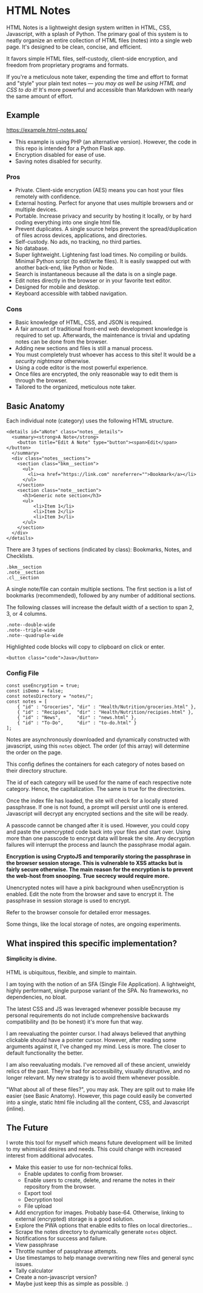 # HTML Notes

HTML Notes is a lightweight design system written in HTML, CSS, Javascript, with a splash of Python. The primary goal of this system is to neatly organize an entire collection of HTML files (notes) into a single web page. It's designed to be clean, concise, and efficient.

It favors simple HTML files, self-custody, client-side encryption, and freedom from proprietary programs and formats.

If you're a meticulous note taker, expending the time and effort to format and "style" your plain text notes — *you may as well be using HTML and CSS to do it!*
It's more powerful and accessible than Markdown with nearly the same amount of effort.

## Example
https://example.html-notes.app/
* This example is using PHP (an alternative version). However, the code in this repo is intended for a Python Flask app.
* Encryption disabled for ease of use.
* Saving notes disabled for security.

### Pros
* Private. Client-side encryption (AES) means you can host your files remotely with confidence.
* External hosting. Perfect for anyone that uses multiple browsers and or multiple devices.
* Portable. Increase privacy and security by hosting it locally, or by hard coding everything into one single html file.
* Prevent duplicates. A single source helps prevent the spread/duplication of files across devices, applications, and directories.
* Self-custody. No ads, no tracking, no third parties.
* No database.
* Super lightweight. Lightening fast load times. No compiling or builds. Minimal Python script (to edit/write files). It is easily swapped out with another back-end, like Python or Node.
* Search is instantaneous because all the data is on a single page.
* Edit notes directly in the browser or in your favorite text editor.
* Designed for mobile and desktop.
* Keyboard accessible with tabbed navigation.


### Cons
* Basic knowledge of HTML, CSS, and JSON is required.
* A fair amount of traditional front-end web development knowledge is required to set up. Afterwards, the maintenance is trivial and updating notes can be done from the browser.
* Adding new sections and files is still a manual process.
* You must completely trust whoever has access to this site! It would be a _security nightmare_ otherwise.
* Using a code editor is the most powerful experience.
* Once files are encrypted, the only reasonable way to edit them is through the browser.
* Tailored to the organized, meticulous note taker.


## Basic Anatomy

Each individual note (category) uses the following HTML structure.

    <details id="aNote" class="notes__details">
      <summary><strong>A Note</strong>
        <button title="Edit A Note" type="button"><span>Edit</span></button>
      </summary>
      <div class="notes__sections">
        <section class="bkm__section">
          <ul>
            <li><a href="https://link.com" noreferrer="">Bookmark</a></li>
          </ul>
        </section>
        <section class="note__section">
          <h3>Generic note section</h3>
          <ul>
              <li>Item 1</li>
              <li>Item 2</li>
              <li>Item 3</li>
          </ul>
        </section>
      </div>
    </details>

There are 3 types of sections (indicated by class): Bookmarks, Notes, and Checklists.

    .bkm__section
    .note__section
    .cl__section

A single note/file can contain multiple sections. The first section is a list of bookmarks (recommended), followed by any number of additional sections.

The following classes will increase the default width of a section to span 2, 3, or 4 columns.

    .note--double-wide
    .note--triple-wide
    .note--quadruple-wide

Highlighted code blocks will copy to clipboard on click or enter.

    <button class="code">Java</button>

### Config File
    const useEncryption = true;
    const isDemo = false;
    const notesDirectory = "notes/";
    const notes = [
        { "id" : "Groceries", "dir" : "Health/Nutrition/groceries.html" },
        { "id" : "Recipies",  "dir" : "Health/Nutrition/recipies.html" },
        { "id" : "News",      "dir" : "news.html" },
        { "id" : "To-Do",     "dir" : "to-do.html" }
    ];

Notes are asynchronously downloaded and dynamically constructed with javascript, using this `notes` object. The order (of this array) will determine the order on the page.

This config defines the containers for each category of notes based on their directory structure.

The id of each category will be used for the name of each respective note category. Hence, the capitalization. The same is true for the directories.

Once the index file has loaded, the site will check for a locally stored passphrase. If one is not found, a prompt will persist until one is entered. Javascript will decrypt any encrypted sections and the site will be ready.

A passcode cannot be changed after it is used. However, you could copy and paste the unencrypted code back into your files and start over. Using more than one passcode to encrypt data will break the site. Any decryption failures will interrupt the process and launch the passphrase modal again.

**Encryption is using CryptoJS and temporarily storing the passphrase in the browser session storage. This is vulnerable to XSS attacks but is fairly secure otherwise. The main reason for the encryption is to prevent the web-host from snooping. True secrecy would require more.**

Unencrypted notes will have a pink background when useEncryption is enabled. Edit the note from the browser and save to encrypt it. The passphrase in session storage is used to encrypt.

Refer to the browser console for detailed error messages.

Some things, like the local storage of notes, are ongoing experiments. 



## What inspired this specific implementation?

#### Simplicity is divine.

HTML is ubiquitous, flexible, and simple to maintain.

I am toying with the notion of an SFA (Single File Application). A lightweight, highly performant, single purpose variant of the SPA. No frameworks, no dependencies, no bloat.

The latest CSS and JS was leveraged whenever possible because my personal requirements do not include comprehensive backwards compatibility and (to be honest) it's more fun that way.

I am reevaluating the pointer cursor. I had always believed that anything clickable should have a pointer cursor. However, after reading some arguments against it, I've changed my mind. Less is more. The closer to default functionality the better.

I am also reevaluating modals. I've removed all of these ancient, unwieldy relics of the past. They're bad for accessibility, visually disruptive, and no longer relevant. My new strategy is to avoid them whenever possible.

"What about all of these files?", you may ask. They are split out to make life easier (see Basic Anatomy). However, this page could easily be converted into a single, static html file including all the content, CSS, and Javascript (inline).



## The Future
I wrote this tool for myself which means future development will be limited to my whimsical desires and needs. This could change with increased interest from additional advocates.   
* Make this easier to use for non-technical folks.
  * Enable updates to config from browser.
  * Enable users to create, delete, and rename the notes in their repository from the browser.
  * Export tool
  * Decryption tool
  * File upload
* Add encryption for images. Probably base-64. Otherwise, linking to external (encrypted) storage is a good solution.
* Explore the PWA options that enable edits to files on local directories...
* Scrape the notes directory to dynamically generate `notes` object.
* Notifications for success and failure.
* View passphrase
* Throttle number of passphrase attempts.
* Use timestamps to help manage overwriting new files and general sync issues.
* Tally calculator
* Create a non-javascript version?
* Maybe just keep this as simple as possible. :)